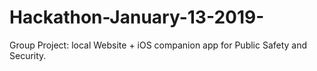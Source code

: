 # Hackathon-January-13-2019-
Group Project: local Website + iOS companion app for Public Safety and Security. 
